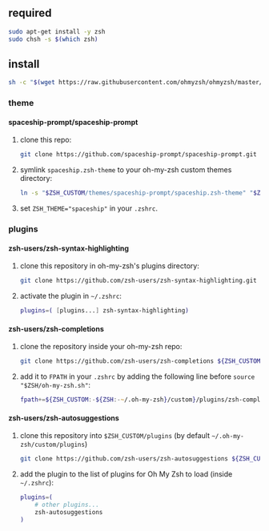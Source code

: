 ## required

```sh
sudo apt-get install -y zsh
sudo chsh -s $(which zsh)
```

## install

```sh
sh -c "$(wget https://raw.githubusercontent.com/ohmyzsh/ohmyzsh/master/tools/install.sh -O -)"
```

### theme

#### spaceship-prompt/spaceship-prompt

1. clone this repo:

   ```zsh
   git clone https://github.com/spaceship-prompt/spaceship-prompt.git "$ZSH_CUSTOM/themes/spaceship-prompt" --depth=1
   ```

2. symlink `spaceship.zsh-theme` to your oh-my-zsh custom themes directory:

   ```zsh
   ln -s "$ZSH_CUSTOM/themes/spaceship-prompt/spaceship.zsh-theme" "$ZSH_CUSTOM/themes/spaceship.zsh-theme"
   ```

3. set `ZSH_THEME="spaceship"` in your `.zshrc`.

### plugins

#### zsh-users/zsh-syntax-highlighting

1. clone this repository in oh-my-zsh's plugins directory:

   ```zsh
   git clone https://github.com/zsh-users/zsh-syntax-highlighting.git ${ZSH_CUSTOM:-~/.oh-my-zsh/custom}/plugins/zsh-syntax-highlighting
   ```

2. activate the plugin in `~/.zshrc`:

   ```zsh
   plugins=( [plugins...] zsh-syntax-highlighting)
   ```

#### zsh-users/zsh-completions

1. clone the repository inside your oh-my-zsh repo:

   ```zsh
   git clone https://github.com/zsh-users/zsh-completions ${ZSH_CUSTOM:-${ZSH:-~/.oh-my-zsh}/custom}/plugins/zsh-completions
   ```

2. add it to `FPATH` in your `.zshrc` by adding the following line before `source "$ZSH/oh-my-zsh.sh"`:

   ```zsh
   fpath+=${ZSH_CUSTOM:-${ZSH:-~/.oh-my-zsh}/custom}/plugins/zsh-completions/src
   ```

#### zsh-users/zsh-autosuggestions

1. clone this repository into `$ZSH_CUSTOM/plugins` (by default `~/.oh-my-zsh/custom/plugins`)

   ```sh
   git clone https://github.com/zsh-users/zsh-autosuggestions ${ZSH_CUSTOM:-~/.oh-my-zsh/custom}/plugins/zsh-autosuggestions
   ```

2. add the plugin to the list of plugins for Oh My Zsh to load (inside `~/.zshrc`):

   ```sh
   plugins=(
       # other plugins...
       zsh-autosuggestions
   )
   ```
